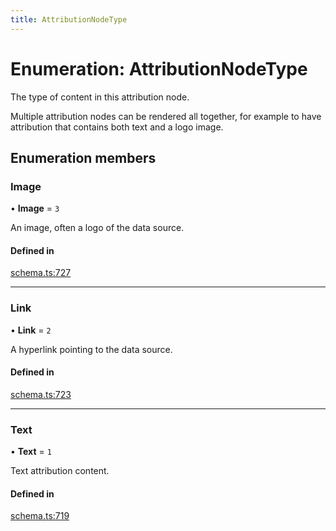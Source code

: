 ```yaml
---
title: AttributionNodeType
---
```

# Enumeration: AttributionNodeType

The type of content in this attribution node.

Multiple attribution nodes can be rendered all together, for example to have
attribution that contains both text and a logo image.

## Enumeration members

### Image

• **Image** = `3`

An image, often a logo of the data source.

#### Defined in

[schema.ts:727](https://github.com/coda/packs-sdk/blob/main/schema.ts#L727)

___

### Link

• **Link** = `2`

A hyperlink pointing to the data source.

#### Defined in

[schema.ts:723](https://github.com/coda/packs-sdk/blob/main/schema.ts#L723)

___

### Text

• **Text** = `1`

Text attribution content.

#### Defined in

[schema.ts:719](https://github.com/coda/packs-sdk/blob/main/schema.ts#L719)
